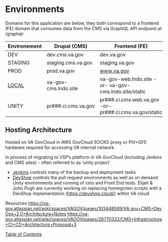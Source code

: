 # Environments

Domains for this application are below, they both correspond to a frontend (FE) domain that consumes data from the CMS via GraphQL API endpoint at /graphql:

| Environement | Drupal (CMS)           | Frontend (FE)              |
| ------------ | ---------------------- | -------------------------- |
| DEV          | dev.cms.va.gov         | dev.va.gov                 |
| STAGING      | staging.cms.va.gov     | staging.va.gov             |
| PROD         | prod.va.gov            | www.va.gov                 |
| [LOCAL](local.md)        | va-gov-cms.lndo.site   | va-gov-web.lndo.site  -or- va-gov-cms.lndo.site/static |
| UNITY        |  pr###.ci.cms.va.gov   |  pr###.ci.cms.web.va.gov -or-  pr###.ci.cms.va.gov/static |



## Hosting Architecture
Hosted on VA GovCloud in AWS GovCloud
SOCKS proxy or PIV+GFE hardware required for accessing VA internal network.


In process of migrating to VSP’s platform in VA GovCloud (including Jenkins and CMS sites) - often referred to as ‘unity project’
* [Jenkins](http://jenkins.vfs.va.gov/) controls many of the backup and deployment tasks
* [DevShop](http://devshop.cms.va.gov) controls the pull request environments as well as on demand Unity environments and running of cms and Front End tests.
Elijah & John Pugh are currently working on replacing homegrown scripts with a DevShop implementation (https://devshop.cloud/) within VA cloud

Resources
https://va-gov.atlassian.net/wiki/spaces/VAGOV/pages/103448589/VA.gov+CMS+DevOps+2.0+Architecture+Notes
https://va-gov.atlassian.net/wiki/spaces/VAGOV/pages/28770332/CMS+Infrastructure+CI+CD+Architecture+Proposal+3


[Table of Contents](../README.md)
